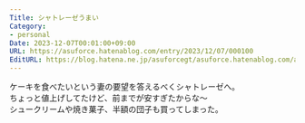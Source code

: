 ```yaml
---
Title: シャトレーゼうまい
Category:
- personal
Date: 2023-12-07T00:01:00+09:00
URL: https://asuforce.hatenablog.com/entry/2023/12/07/000100
EditURL: https://blog.hatena.ne.jp/asuforcegt/asuforce.hatenablog.com/atom/entry/6801883189065215595
---
```


ケーキを食べたいという妻の要望を答えるべくシャトレーゼへ。  
ちょっと値上げしてたけど、前までが安すぎたからな〜  
シュークリームや焼き菓子、半額の団子も買ってしまった。  
